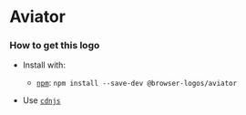 # Aviator

### How to get this logo

* Install with:
  * [`npm`](https://www.npmjs.com/): `npm install --save-dev @browser-logos/aviator`

* Use [`cdnjs`](https://cdnjs.com/libraries/browser-logos)
